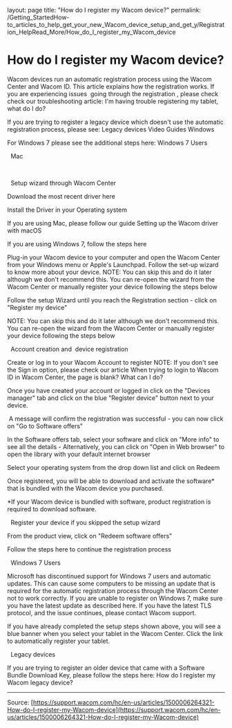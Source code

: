 layout: page
title: "How do I register my Wacom device?"
permalink: /Getting_StartedHow-to_articles_to_help_get_your_new_Wacom_device_setup_and_get_y/Registration_HelpRead_More/How_do_I_register_my_Wacom_device

# How do I register my Wacom device?

Wacom devices run an automatic registration process using the Wacom Center and Wacom ID. This article explains how the registration works. If you are experiencing issues  going through the registration , please check check our troubleshooting article: I'm having trouble registering my tablet, what do I do? 


If you are trying to register a legacy device which doesn't use the automatic registration process, please see: Legacy devices
Video Guides
Windows




For Windows 7 please see the additional steps here: Windows 7 Users


 
Mac




 


 
Setup wizard through Wacom Center

Download the most recent driver here

Install the Driver in your Operating system

If you are using Mac, please follow our guide Setting up the Wacom driver with macOS

If you are using Windows 7, follow the steps here



Plug-in your Wacom device to your computer and open the Wacom Center from your Windows menu or Apple's Launchpad. 
Follow the set-up wizard to know more about your device. 
 NOTE: You can skip this and do it later although we don't recommend this. You can re-open the wizard from the Wacom Center or manually register your device following the steps below



Follow the setup Wizard until you reach the Registration section - click on "Register my device"


NOTE: You can skip this and do it later although we don't recommend this. You can re-open the wizard from the Wacom Center or manually register your device following the steps below






 
Account creation and  device registration

Create or log in to your Wacom Account to register
NOTE: If you don't see the Sign in option, please check our article When trying to login to Wacom ID in Wacom Center, the page is blank? What can I do? 


Once you have created your account or logged in click on the "Devices manager" tab and click on the blue "Register device" button next to your device.


 A message will confirm the registration was successful - you can now click on "Go to Software offers" 

In the Software offers tab, select your software and click on "More info" to see all the details - Alternatively, you can click on "Open in Web browser" to open the library with your default internet browser


Select your operating system from the drop down list and click on Redeem


Once registered, you will be able to download and activate the software* that is bundled with the Wacom device you purchased.

*If your Wacom device is bundled with software, product registration is required to download software.





 
Register your device if you skipped the setup wizard

From the product view, click on "Redeem software offers"





Follow the steps here to continue the registration process



 
Windows 7 Users


Microsoft has discontinued support for Windows 7 users and automatic updates. This can cause some computers to be missing an update that is required for the automatic registration process through the Wacom Center not to work correctly. If you are unable to register on Windows 7, make sure you have the latest update as described here. If you have the latest TLS protocol, and the issue continues, please contact Wacom support. 


If you have already completed the setup steps shown above, you will see a blue banner when you select your tablet in the Wacom Center. Click the link to automatically register your tablet.


 
Legacy devices


If you are trying to register an older device that came with a Software Bundle Download Key, please follow the steps here: How do I register my Wacom legacy device?

---
Source: [https://support.wacom.com/hc/en-us/articles/1500006264321-How-do-I-register-my-Wacom-device](https://support.wacom.com/hc/en-us/articles/1500006264321-How-do-I-register-my-Wacom-device)
